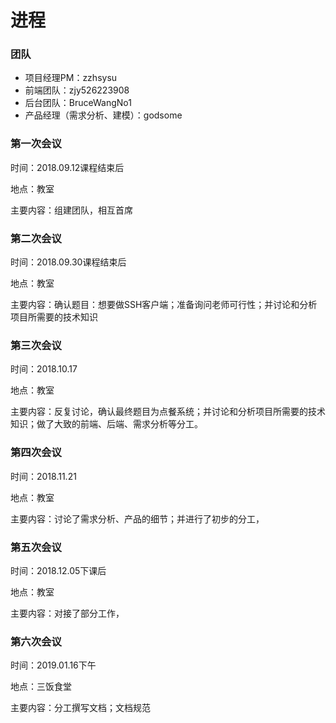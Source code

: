 # 进程

### 团队

- 项目经理PM：zzhsysu
- 前端团队：zjy526223908
- 后台团队：BruceWangNo1
- 产品经理（需求分析、建模）：godsome


### 第一次会议

时间：2018.09.12课程结束后

地点：教室

主要内容：组建团队，相互首席

### 第二次会议

时间：2018.09.30课程结束后

地点：教室

主要内容：确认题目：想要做SSH客户端；准备询问老师可行性；并讨论和分析项目所需要的技术知识

### 第三次会议

时间：2018.10.17

地点：教室

主要内容：反复讨论，确认最终题目为点餐系统；并讨论和分析项目所需要的技术知识；做了大致的前端、后端、需求分析等分工。

### 第四次会议

时间：2018.11.21

地点：教室

主要内容：讨论了需求分析、产品的细节；并进行了初步的分工，

### 第五次会议

时间：2018.12.05下课后

地点：教室

主要内容：对接了部分工作，

### 第六次会议

时间：2019.01.16下午

地点：三饭食堂

主要内容：分工撰写文档；文档规范
